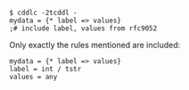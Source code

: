 ~~~
$ cddlc -2tcddl -
mydata = {* label => values}
;# include label, values from rfc9052

~~~


Only exactly the rules mentioned are included:

~~~ cddl
mydata = {* label => values}
label = int / tstr
values = any

~~~
